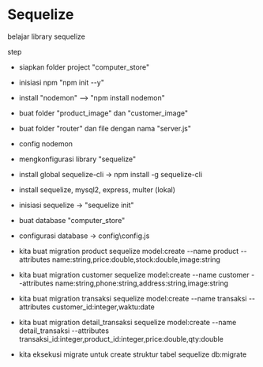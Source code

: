 # Sequelize
belajar library sequelize

step
- siapkan folder project "computer_store"
- inisiasi npm "npm init --y"
- install "nodemon" --> "npm install nodemon"
- buat folder "product_image" dan "customer_image"
- buat folder "router" dan file dengan nama "server.js"
- config nodemon
- mengkonfigurasi library "sequelize"
- install global sequelize-cli -> npm install -g sequelize-cli
- install sequelize, mysql2, express, multer (lokal)
- inisiasi sequelize -> "sequelize init"
- buat database "computer_store"
- configurasi database -> config\config.js
- kita buat migration product
sequelize model:create --name product --attributes name:string,price:double,stock:double,image:string

- kita buat migration customer
sequelize model:create --name customer --attributes name:string,phone:string,address:string,image:string

- kita buat migration transaksi
sequelize model:create --name transaksi --attributes customer_id:integer,waktu:date

- kita buat migration detail_transaksi
sequelize model:create --name detail_transaksi --attributes transaksi_id:integer,product_id:integer,price:double,qty:double

- kita eksekusi migrate untuk create struktur tabel
sequelize db:migrate

